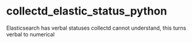 # collectd_elastic_status_python
Elasticsearch has verbal statuses collectd cannot understand, this turns verbal to numerical
